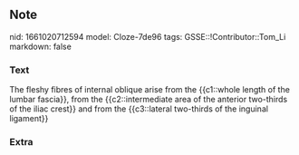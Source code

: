 ## Note
nid: 1661020712594
model: Cloze-7de96
tags: GSSE::!Contributor::Tom_Li
markdown: false

### Text
<div>
  The fleshy fibres of internal oblique arise from the {{c1::whole
  length of the lumbar fascia}}, from the {{c2::intermediate area
  of the anterior two-thirds of the iliac crest}} and from the
  {{c3::lateral two-thirds of the inguinal ligament}}
</div>

### Extra

